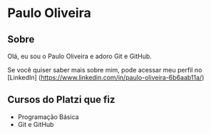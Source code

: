 # Paulo Oliveira

## Sobre

Olá, eu sou o Paulo Oliveira e adoro Git e GitHub.

Se você quiser saber mais sobre mim, pode acessar meu perfil no [LinkedIn] (https://www.linkedin.com/in/paulo-oliveira-6b6aab11a/)

## Cursos do Platzi que fiz

- Programação Básica
- Git e GitHub
